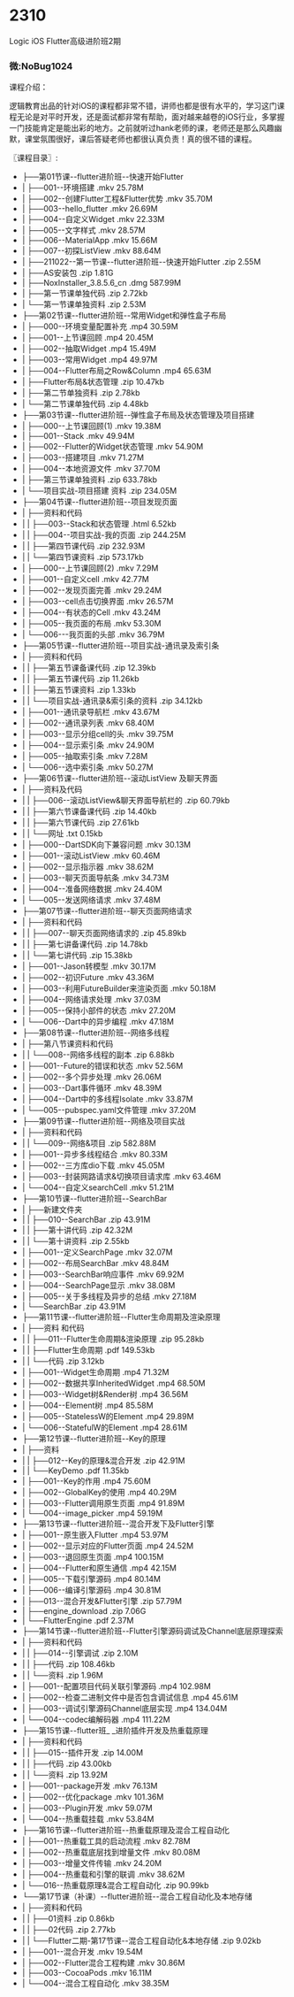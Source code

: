 # 2310
Logic iOS Flutter高级进阶班2期
### 微:NoBug1024 


课程介绍：

逻辑教育出品的针对iOS的课程都非常不错，讲师也都是很有水平的，学习这门课程无论是对平时开发，还是面试都非常有帮助，面对越来越卷的iOS行业，多掌握一门技能肯定是能出彩的地方。之前就听过hank老师的课，老师还是那么风趣幽默，课堂氛围很好，课后答疑老师也都很认真负责！真的很不错的课程。

〖课程目录〗:

- ├──第01节课--flutter进阶班--快速开始Flutter  
- |   ├──001--环境搭建 .mkv  25.78M
- |   ├──002--创建Flutter工程&Flutter优势 .mkv  35.70M
- |   ├──003--hello_flutter .mkv  26.69M
- |   ├──004--自定义Widget .mkv  22.33M
- |   ├──005--文字样式 .mkv  28.57M
- |   ├──006--MaterialApp .mkv  15.66M
- |   ├──007--初探ListView .mkv  88.64M
- |   ├──211022--第一节课--flutter进阶班--快速开始Flutter .zip  2.55M
- |   ├──AS安装包 .zip  1.81G
- |   ├──NoxInstaller_3.8.5.6_cn .dmg  587.99M
- |   ├──第一节课单独代码 .zip  2.72kb
- |   └──第一节课单独资料 .zip  2.53M
- ├──第02节课--flutter进阶班--常用Widget和弹性盒子布局  
- |   ├──000--环境变量配置补充 .mp4  30.59M
- |   ├──001--上节课回顾 .mp4  20.45M
- |   ├──002--抽取Widget .mp4  15.49M
- |   ├──003--常用Widget .mp4  49.97M
- |   ├──004--Flutter布局之Row&Column .mp4  65.63M
- |   ├──Flutter布局&状态管理 .zip  10.47kb
- |   ├──第二节单独资料 .zip  2.78kb
- |   └──第二节课单独代码 .zip  4.48kb
- ├──第03节课--flutter进阶班--弹性盒子布局及状态管理及项目搭建  
- |   ├──000--上节课回顾(1) .mkv  19.38M
- |   ├──001--Stack .mkv  49.94M
- |   ├──002--Flutter的Widget状态管理 .mkv  54.90M
- |   ├──003--搭建项目 .mkv  71.27M
- |   ├──004--本地资源文件 .mkv  37.70M
- |   ├──第三节课单独资料 .zip  633.78kb
- |   └──项目实战-项目搭建 资料 .zip  234.05M
- ├──第04节课--flutter进阶班--项目发现页面  
- |   ├──资料和代码  
- |   |   ├──003--Stack和状态管理 .html  6.52kb
- |   |   ├──004--项目实战-我的页面 .zip  244.25M
- |   |   ├──第四节课代码 .zip  232.93M
- |   |   └──第四节课资料 .zip  573.17kb
- |   ├──000--上节课回顾(2) .mkv  7.29M
- |   ├──001--自定义cell .mkv  42.77M
- |   ├──002--发现页面完善 .mkv  29.24M
- |   ├──003--cell点击切换界面 .mkv  26.57M
- |   ├──004--有状态的Cell .mkv  43.24M
- |   ├──005--我页面的布局 .mkv  53.30M
- |   └──006---我页面的头部 .mkv  36.79M
- ├──第05节课--flutter进阶班--项目实战-通讯录及索引条  
- |   ├──资料和代码  
- |   |   ├──第五节课备课代码 .zip  12.39kb
- |   |   ├──第五节课代码 .zip  11.26kb
- |   |   ├──第五节课资料 .zip  1.33kb
- |   |   └──项目实战-通讯录&索引条的资料 .zip  34.12kb
- |   ├──001--通讯录导航栏 .mkv  43.67M
- |   ├──002--通讯录列表 .mkv  68.40M
- |   ├──003--显示分组cell的头 .mkv  39.75M
- |   ├──004--显示索引条 .mkv  24.90M
- |   ├──005--抽取索引条 .mkv  7.28M
- |   └──006--选中索引条 .mkv  50.27M
- ├──第06节课--flutter进阶班--滚动ListView 及聊天界面  
- |   ├──资料及代码  
- |   |   ├──006--滚动ListView&聊天界面导航栏的 .zip  60.79kb
- |   |   ├──第六节课备课代码 .zip  14.40kb
- |   |   ├──第六节课代码 .zip  27.61kb
- |   |   └──网址 .txt  0.15kb
- |   ├──000--DartSDK向下兼容问题 .mkv  30.13M
- |   ├──001--滚动ListView .mkv  60.46M
- |   ├──002--显示指示器 .mkv  38.62M
- |   ├──003--聊天页面导航条 .mkv  34.73M
- |   ├──004--准备网络数据 .mkv  24.40M
- |   └──005--发送网络请求 .mkv  37.48M
- ├──第07节课--flutter进阶班--聊天页面网络请求  
- |   ├──资料和代码  
- |   |   ├──007--聊天页面网络请求的 .zip  45.89kb
- |   |   ├──第七讲备课代码 .zip  14.78kb
- |   |   └──第七讲代码 .zip  15.38kb
- |   ├──001--Jason转模型 .mkv  30.17M
- |   ├──002--初识Future .mkv  43.36M
- |   ├──003--利用FutureBuilder来渲染页面 .mkv  50.18M
- |   ├──004--网络请求处理 .mkv  37.03M
- |   ├──005--保持小部件的状态 .mkv  27.20M
- |   └──006--Dart中的异步编程 .mkv  47.18M
- ├──第08节课--flutter进阶班--网络多线程  
- |   ├──第八节课资料和代码  
- |   |   └──008--网络多线程的副本 .zip  6.88kb
- |   ├──001--Future的错误和状态 .mkv  52.56M
- |   ├──002--多个异步处理 .mkv  26.06M
- |   ├──003--Dart事件循环 .mkv  48.39M
- |   ├──004--Dart中的多线程Isolate .mkv  33.87M
- |   └──005--pubspec.yaml文件管理 .mkv  37.20M
- ├──第09节课--flutter进阶班--网络及项目实战  
- |   ├──资料和代码  
- |   |   └──009--网络&项目 .zip  582.88M
- |   ├──001--异步多线程结合 .mkv  80.33M
- |   ├──002--三方库dio下载 .mkv  45.05M
- |   ├──003--封装网路请求&切换项目请求库 .mkv  63.46M
- |   └──004--自定义searchCell .mkv  51.21M
- ├──第10节课--flutter进阶班--SearchBar  
- |   ├──新建文件夹  
- |   |   ├──010--SearchBar .zip  43.91M
- |   |   ├──第十讲代码 .zip  42.32M
- |   |   └──第十讲资料 .zip  2.55kb
- |   ├──001--定义SearchPage .mkv  32.07M
- |   ├──002--布局SearchBar .mkv  48.84M
- |   ├──003--SearchBar响应事件 .mkv  69.92M
- |   ├──004--SearchPage显示 .mkv  38.08M
- |   ├──005--关于多线程及异步的总结 .mkv  27.18M
- |   └──SearchBar .zip  43.91M
- ├──第11节课--flutter进阶班--Flutter生命周期及渲染原理  
- |   ├──资料 和代码  
- |   |   ├──011--Flutter生命周期&渲染原理 .zip  95.28kb
- |   |   ├──Flutter生命周期 .pdf  149.53kb
- |   |   └──代码 .zip  3.12kb
- |   ├──001--Widget生命周期 .mp4  71.32M
- |   ├──002--数据共享InheritedWidget .mp4  68.50M
- |   ├──003--Widget树&Render树 .mp4  36.56M
- |   ├──004--Element树 .mp4  85.58M
- |   ├──005--StatelessW的Element .mp4  29.89M
- |   └──006--StatefulW的Element .mp4  28.61M
- ├──第12节课--flutter进阶班--Key的原理  
- |   ├──资料  
- |   |   ├──012--Key的原理&混合开发 .zip  42.91M
- |   |   └──KeyDemo .pdf  11.35kb
- |   ├──001--Key的作用 .mp4  75.60M
- |   ├──002--GlobalKey的使用 .mp4  40.29M
- |   ├──003--Flutter调用原生页面 .mp4  91.89M
- |   └──004--image_picker .mp4  59.19M
- ├──第13节课--flutter进阶班--混合开发下及Flutter引擎  
- |   ├──001--原生嵌入Flutter .mp4  53.97M
- |   ├──002--显示对应的Flutter页面 .mp4  24.52M
- |   ├──003--退回原生页面 .mp4  100.15M
- |   ├──004--Flutter和原生通信 .mp4  42.15M
- |   ├──005--下载引擎源码 .mp4  80.14M
- |   ├──006--编译引擎源码 .mp4  30.81M
- |   ├──013--混合开发&Flutter引擎 .zip  57.79M
- |   ├──engine_download .zip  7.06G
- |   └──FlutterEngine .pdf  2.37M
- ├──第14节课--flutter进阶班--Flutter引擎源码调试及Channel底层原理探索  
- |   ├──资料和代码  
- |   |   ├──014--引擎调试 .zip  2.10M
- |   |   ├──代码 .zip  108.46kb
- |   |   └──资料 .zip  1.96M
- |   ├──001--配置项目代码关联引擎源码 .mp4  102.98M
- |   ├──002--检查二进制文件中是否包含调试信息 .mp4  45.61M
- |   ├──003--调试引擎源码Channel底层实现 .mp4  134.04M
- |   └──004--codec编解码器 .mp4  111.22M
- ├──第15节课--flutter班_ _进阶插件开发及热重载原理  
- |   ├──资料和代码  
- |   |   ├──015--插件开发 .zip  14.00M
- |   |   ├──代码 .zip  43.00kb
- |   |   └──资料 .zip  13.92M
- |   ├──001--package开发 .mkv  76.13M
- |   ├──002--优化package .mkv  101.36M
- |   ├──003--Plugin开发 .mkv  59.07M
- |   └──004--热重载挂载 .mkv  53.84M
- ├──第16节课--flutter进阶班--热重载原理及混合工程自动化  
- |   ├──001--热重载工具的启动流程 .mkv  82.78M
- |   ├──002--热重载底层找到增量文件 .mkv  80.08M
- |   ├──003--增量文件传输 .mkv  24.20M
- |   ├──004--热重载和引擎的联调 .mkv  38.62M
- |   └──016--热重载原理&混合工程自动化 .zip  90.99kb
- └──第17节课（补课）--flutter进阶班--混合工程自动化及本地存储  
- |   ├──资料和代码  
- |   |   ├──01资料 .zip  0.86kb
- |   |   ├──02代码 .zip  2.77kb
- |   |   └──Flutter二期-第17节课--混合工程自动化&本地存储 .zip  9.02kb
- |   ├──001--混合开发 .mkv  19.54M
- |   ├──002--Flutter混合工程构建 .mkv  30.86M
- |   ├──003--CocoaPods .mkv  16.11M
- |   └──004--混合工程自动化 .mkv  38.35M
